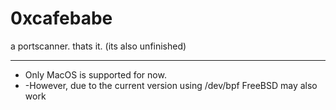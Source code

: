 # 0xcafebabe
a portscanner. thats it. (its also unfinished)  

------------
- Only MacOS is supported for now.
- -However, due to the current version using /dev/bpf FreeBSD may also work
